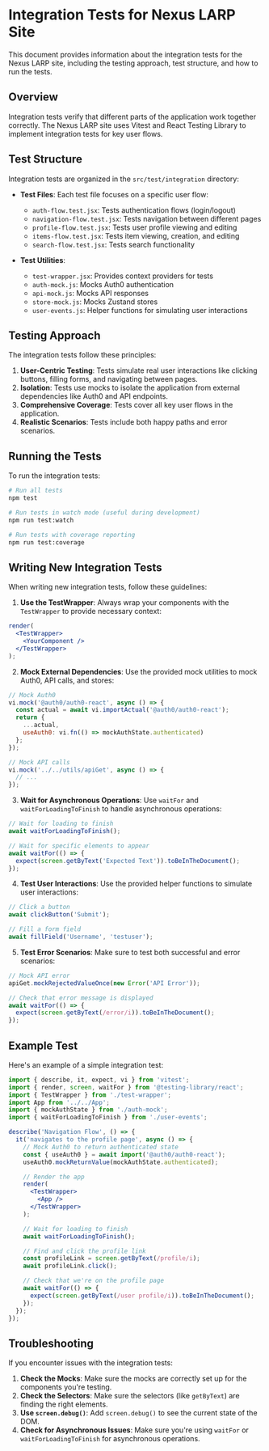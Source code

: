 ﻿# Integration Tests for Nexus LARP Site

This document provides information about the integration tests for the Nexus LARP site, including the testing approach, test structure, and how to run the tests.

## Overview

Integration tests verify that different parts of the application work together correctly. The Nexus LARP site uses Vitest and React Testing Library to implement integration tests for key user flows.

## Test Structure

Integration tests are organized in the `src/test/integration` directory:

- **Test Files**: Each test file focuses on a specific user flow:
  - `auth-flow.test.jsx`: Tests authentication flows (login/logout)
  - `navigation-flow.test.jsx`: Tests navigation between different pages
  - `profile-flow.test.jsx`: Tests user profile viewing and editing
  - `items-flow.test.jsx`: Tests item viewing, creation, and editing
  - `search-flow.test.jsx`: Tests search functionality

- **Test Utilities**:
  - `test-wrapper.jsx`: Provides context providers for tests
  - `auth-mock.js`: Mocks Auth0 authentication
  - `api-mock.js`: Mocks API responses
  - `store-mock.js`: Mocks Zustand stores
  - `user-events.js`: Helper functions for simulating user interactions

## Testing Approach

The integration tests follow these principles:

1. **User-Centric Testing**: Tests simulate real user interactions like clicking buttons, filling forms, and navigating between pages.
2. **Isolation**: Tests use mocks to isolate the application from external dependencies like Auth0 and API endpoints.
3. **Comprehensive Coverage**: Tests cover all key user flows in the application.
4. **Realistic Scenarios**: Tests include both happy paths and error scenarios.

## Running the Tests

To run the integration tests:

```bash
# Run all tests
npm test

# Run tests in watch mode (useful during development)
npm run test:watch

# Run tests with coverage reporting
npm run test:coverage
```

## Writing New Integration Tests

When writing new integration tests, follow these guidelines:

1. **Use the TestWrapper**: Always wrap your components with the `TestWrapper` to provide necessary context:

```jsx
render(
  <TestWrapper>
    <YourComponent />
  </TestWrapper>
);
```

2. **Mock External Dependencies**: Use the provided mock utilities to mock Auth0, API calls, and stores:

```jsx
// Mock Auth0
vi.mock('@auth0/auth0-react', async () => {
  const actual = await vi.importActual('@auth0/auth0-react');
  return {
    ...actual,
    useAuth0: vi.fn(() => mockAuthState.authenticated)
  };
});

// Mock API calls
vi.mock('../../utils/apiGet', async () => {
  // ...
});
```

3. **Wait for Asynchronous Operations**: Use `waitFor` and `waitForLoadingToFinish` to handle asynchronous operations:

```jsx
// Wait for loading to finish
await waitForLoadingToFinish();

// Wait for specific elements to appear
await waitFor(() => {
  expect(screen.getByText('Expected Text')).toBeInTheDocument();
});
```

4. **Test User Interactions**: Use the provided helper functions to simulate user interactions:

```jsx
// Click a button
await clickButton('Submit');

// Fill a form field
await fillField('Username', 'testuser');
```

5. **Test Error Scenarios**: Make sure to test both successful and error scenarios:

```jsx
// Mock API error
apiGet.mockRejectedValueOnce(new Error('API Error'));

// Check that error message is displayed
await waitFor(() => {
  expect(screen.getByText(/error/i)).toBeInTheDocument();
});
```

## Example Test

Here's an example of a simple integration test:

```jsx
import { describe, it, expect, vi } from 'vitest';
import { render, screen, waitFor } from '@testing-library/react';
import { TestWrapper } from './test-wrapper';
import App from '../../App';
import { mockAuthState } from './auth-mock';
import { waitForLoadingToFinish } from './user-events';

describe('Navigation Flow', () => {
  it('navigates to the profile page', async () => {
    // Mock Auth0 to return authenticated state
    const { useAuth0 } = await import('@auth0/auth0-react');
    useAuth0.mockReturnValue(mockAuthState.authenticated);

    // Render the app
    render(
      <TestWrapper>
        <App />
      </TestWrapper>
    );

    // Wait for loading to finish
    await waitForLoadingToFinish();

    // Find and click the profile link
    const profileLink = screen.getByText(/profile/i);
    await profileLink.click();

    // Check that we're on the profile page
    await waitFor(() => {
      expect(screen.getByText(/user profile/i)).toBeInTheDocument();
    });
  });
});
```

## Troubleshooting

If you encounter issues with the integration tests:

1. **Check the Mocks**: Make sure the mocks are correctly set up for the components you're testing.
2. **Check the Selectors**: Make sure the selectors (like `getByText`) are finding the right elements.
3. **Use `screen.debug()`**: Add `screen.debug()` to see the current state of the DOM.
4. **Check for Asynchronous Issues**: Make sure you're using `waitFor` or `waitForLoadingToFinish` for asynchronous operations.